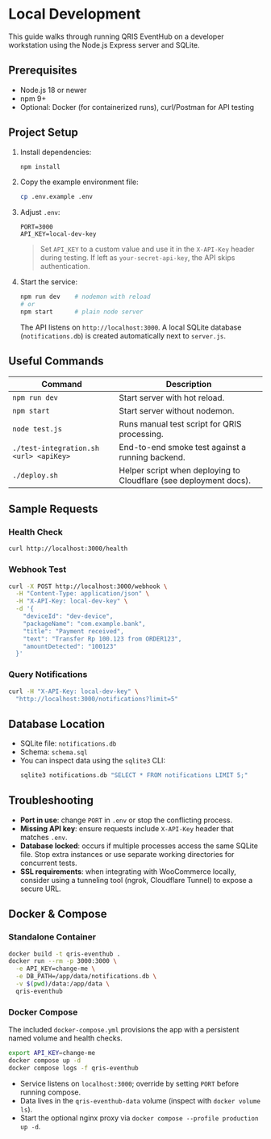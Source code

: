 # Local Development

This guide walks through running QRIS EventHub on a developer workstation using the Node.js Express server and SQLite.

## Prerequisites

- Node.js 18 or newer
- npm 9+
- Optional: Docker (for containerized runs), curl/Postman for API testing

## Project Setup

1. Install dependencies:
   ```bash
   npm install
   ```
2. Copy the example environment file:
   ```bash
   cp .env.example .env
   ```
3. Adjust `.env`:
   ```env
   PORT=3000
   API_KEY=local-dev-key
   ```
   > Set `API_KEY` to a custom value and use it in the `X-API-Key` header during testing. If left as `your-secret-api-key`, the API skips authentication.

4. Start the service:
   ```bash
   npm run dev    # nodemon with reload
   # or
   npm start      # plain node server
   ```
   The API listens on `http://localhost:3000`. A local SQLite database (`notifications.db`) is created automatically next to `server.js`.

## Useful Commands

| Command | Description |
|---------|-------------|
| `npm run dev` | Start server with hot reload. |
| `npm start` | Start server without nodemon. |
| `node test.js` | Runs manual test script for QRIS processing. |
| `./test-integration.sh <url> <apiKey>` | End-to-end smoke test against a running backend. |
| `./deploy.sh` | Helper script when deploying to Cloudflare (see deployment docs). |

## Sample Requests

### Health Check
```bash
curl http://localhost:3000/health
```

### Webhook Test
```bash
curl -X POST http://localhost:3000/webhook \
  -H "Content-Type: application/json" \
  -H "X-API-Key: local-dev-key" \
  -d '{
    "deviceId": "dev-device",
    "packageName": "com.example.bank",
    "title": "Payment received",
    "text": "Transfer Rp 100.123 from ORDER123",
    "amountDetected": "100123"
  }'
```

### Query Notifications
```bash
curl -H "X-API-Key: local-dev-key" \
  "http://localhost:3000/notifications?limit=5"
```

## Database Location

- SQLite file: `notifications.db`
- Schema: `schema.sql`
- You can inspect data using the `sqlite3` CLI:
  ```bash
  sqlite3 notifications.db "SELECT * FROM notifications LIMIT 5;"
  ```

## Troubleshooting

- **Port in use**: change `PORT` in `.env` or stop the conflicting process.
- **Missing API key**: ensure requests include `X-API-Key` header that matches `.env`.
- **Database locked**: occurs if multiple processes access the same SQLite file. Stop extra instances or use separate working directories for concurrent tests.
- **SSL requirements**: when integrating with WooCommerce locally, consider using a tunneling tool (ngrok, Cloudflare Tunnel) to expose a secure URL.

## Docker & Compose

### Standalone Container
```bash
docker build -t qris-eventhub .
docker run --rm -p 3000:3000 \
  -e API_KEY=change-me \
  -e DB_PATH=/app/data/notifications.db \
  -v $(pwd)/data:/app/data \
  qris-eventhub
```

### Docker Compose
The included `docker-compose.yml` provisions the app with a persistent named volume and health checks.
```bash
export API_KEY=change-me
docker compose up -d
docker compose logs -f qris-eventhub
```
- Service listens on `localhost:3000`; override by setting `PORT` before running compose.
- Data lives in the `qris-eventhub-data` volume (inspect with `docker volume ls`).
- Start the optional nginx proxy via `docker compose --profile production up -d`.
